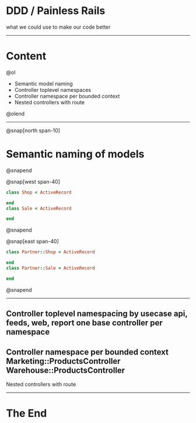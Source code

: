 # DDD / Painless Rails

what we could use to make our code better

---

# Content

@ol

- Semantic model naming
- Controller toplevel namespaces
- Controller namespace per bounded context
- Nested controllers with route

@olend

---

@snap[north span-10]
# Semantic naming of models
@snapend

@snap[west span-40]

```ruby
class Shop < ActiveRecord

end
class Sale < ActiveRecord

end
```

@snapend

@snap[east span-40]

```ruby
class Partner::Shop < ActiveRecord

end
class Partner::Sale < ActiveRecord

end
```

@snapend

---
Controller toplevel namespacing by usecase
api, feeds, web, report
one base controller per namespace
---
Controller namespace per bounded context
Marketing::ProductsController
Warehouse::ProductsController
---
Nested controllers with route

---
# __The End__
